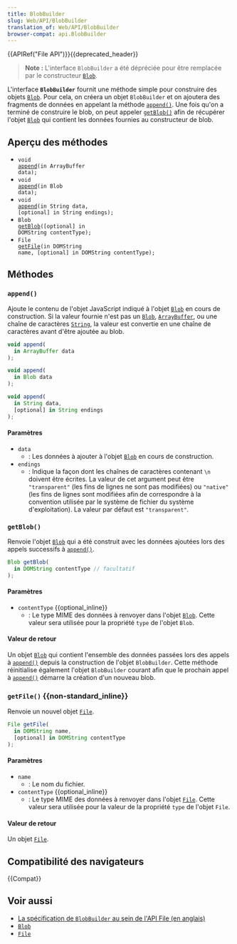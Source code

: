 ```yaml
---
title: BlobBuilder
slug: Web/API/BlobBuilder
translation_of: Web/API/BlobBuilder
browser-compat: api.BlobBuilder
---
```

{{APIRef("File API")}}{{deprecated_header}}

> **Note :** L'interface `BlobBuilder` a été dépréciée pour être remplacée par le constructeur [`Blob`](/fr/docs/Web/API/Blob).

L'interface **`BlobBuilder`** fournit une méthode simple pour construire des objets [`Blob`](/fr/docs/Web/API/Blob). Pour cela, on créera un objet `BlobBuilder` et on ajoutera des fragments de données en appelant la méthode [`append()`](#append). Une fois qu'on a terminé de construire le blob, on peut appeler [`getBlob()`](#getblob) afin de récupérer l'objet [`Blob`](/fr/docs/Web/API/Blob) qui contient les données fournies au constructeur de blob.

## Aperçu des méthodes

- <code>void <a href="/fr/docs/Web/API/BlobBuilder#append">append</a>(in ArrayBuffer data);</code>
- <code>void <a href="/fr/docs/Web/API/BlobBuilder#append">append</a>(in Blob data);</code>
- <code>void <a href="/fr/docs/Web/API/BlobBuilder#append">append</a>(in String data, [optional] in String endings);</code>
- <code>Blob <a href="/fr/docs/Web/API/BlobBuilder#getblob">getBlob</a>([optional] in DOMString contentType);</code>
- <code>File <a href="/fr/docs/Web/API/BlobBuilder#getfile">getFile</a>(in DOMString name, [optional] in DOMString contentType);</code>

## Méthodes

### `append()`

Ajoute le contenu de l'objet JavaScript indiqué à l'objet [`Blob`](/fr/docs/Web/API/Blob) en cours de construction. Si la valeur fournie n'est pas un [`Blob`](/fr/docs/Web/API/Blob), [`ArrayBuffer`](/fr/docs/Web/JavaScript/Reference/Global_Objects/ArrayBuffer), ou une chaîne de caractères [`String`](/fr/docs/Web/JavaScript/Reference/Global_Objects/String), la valeur est convertie en une chaîne de caractères avant d'être ajoutée au blob.

```js
void append(
  in ArrayBuffer data
);

void append(
  in Blob data
);

void append(
  in String data,
  [optional] in String endings
);
```

#### Paramètres

- `data`
  - : Les données à ajouter à l'objet [`Blob`](/fr/docs/Web/API/Blob) en cours de construction.
- `endings`
  - : Indique la façon dont les chaînes de caractères contenant `\n` doivent être écrites. La valeur de cet argument peut être `"transparent"` (les fins de lignes ne sont pas modifiées) ou `"native"` (les fins de lignes sont modifiées afin de correspondre à la convention utilisée par le système de fichier du système d'exploitation). La valeur par défaut est `"transparent"`.

### `getBlob()`

Renvoie l'objet [`Blob`](/fr/docs/Web/API/Blob) qui a été construit avec les données ajoutées lors des appels successifs à [`append()`](#append).

```js
Blob getBlob(
  in DOMString contentType // facultatif
);
```

#### Paramètres

- `contentType` {{optional_inline}}
  - : Le type MIME des données à renvoyer dans l'objet [`Blob`](/fr/docs/Web/API/Blob). Cette valeur sera utilisée pour la propriété `type` de l'objet `Blob`.

#### Valeur de retour

Un objet [`Blob`](/fr/docs/Web/API/Blob) qui contient l'ensemble des données passées lors des appels à [`append()`](#append) depuis la construction de l'objet `BlobBuilder`. Cette méthode réinitialise également l'objet `BlobBuilder` courant afin que le prochain appel à [`append()`](#append) démarre la création d'un nouveau blob.

### `getFile()` {{non-standard_inline}}

Renvoie un nouvel objet [`File`](/fr/docs/Web/API/File).

```js
File getFile(
  in DOMString name,
  [optional] in DOMString contentType
);
```

#### Paramètres

- `name`
  - : Le nom du fichier.
- `contentType` {{optional_inline}}
  - : Le type MIME des données à renvoyer dans l'objet [`File`](/fr/docs/Web/API/File). Cette valeur sera utilisée pour la valeur de la propriété `type` de l'objet `File`.

#### Valeur de retour

Un objet [`File`](/fr/docs/Web/API/File).

## Compatibilité des navigateurs

{{Compat}}

## Voir aussi

- [La spécification de `BlobBuilder` au sein de l'API File (en anglais)](https://dev.w3.org/2009/dap/file-system/file-writer.html#idl-def-BlobBuilder)
- [`Blob`](/fr/docs/Web/API/Blob)
- [`File`](/fr/docs/Web/API/File)
